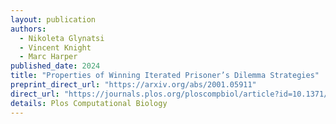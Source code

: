 ```yaml
---
layout: publication
authors:
  - Nikoleta Glynatsi
  - Vincent Knight
  - Marc Harper
published_date: 2024
title: "Properties of Winning Iterated Prisoner’s Dilemma Strategies"
preprint_direct_url: "https://arxiv.org/abs/2001.05911"
direct_url: "https://journals.plos.org/ploscompbiol/article?id=10.1371/journal.pcbi.1012644&?utm_id=plos111&utm_source=internal&utm_medium=email&utm_campaign=author"
details: Plos Computational Biology
---
```

